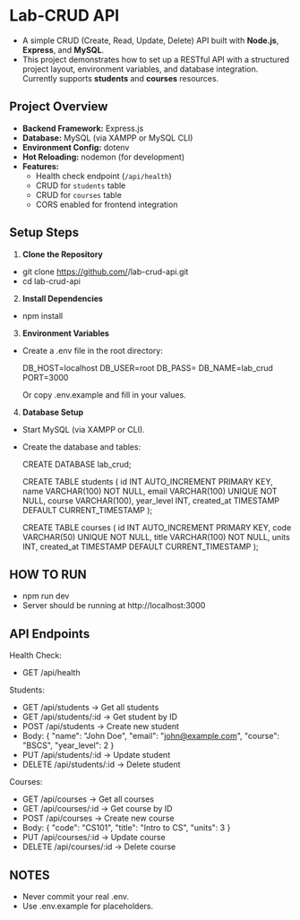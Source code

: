 # Lab-CRUD API

- A simple CRUD (Create, Read, Update, Delete) API built with **Node.js**, **Express**, and **MySQL**.  
- This project demonstrates how to set up a RESTful API with a structured project layout, environment variables, and database integration.  
Currently supports **students** and **courses** resources.

## Project Overview
- **Backend Framework:** Express.js  
- **Database:** MySQL (via XAMPP or MySQL CLI)  
- **Environment Config:** dotenv  
- **Hot Reloading:** nodemon (for development)  
- **Features:**
  - Health check endpoint (`/api/health`)
  - CRUD for `students` table
  - CRUD for `courses` table
  - CORS enabled for frontend integration

## Setup Steps

1. **Clone the Repository**
  - git clone https://github.com/<your-username>/lab-crud-api.git
  - cd lab-crud-api
2. **Install Dependencies**
  - npm install
3. **Environment Variables**
  - Create a .env file in the root directory:
    
    DB_HOST=localhost
    DB_USER=root
    DB_PASS=
    DB_NAME=lab_crud
    PORT=3000
  
    Or copy .env.example and fill in your values.

4. **Database Setup**
- Start MySQL (via XAMPP or CLI).
- Create the database and tables:

  CREATE DATABASE lab_crud;
  
  CREATE TABLE students (
    id INT AUTO_INCREMENT PRIMARY KEY,
    name VARCHAR(100) NOT NULL,
    email VARCHAR(100) UNIQUE NOT NULL,
    course VARCHAR(100),
    year_level INT,
    created_at TIMESTAMP DEFAULT CURRENT_TIMESTAMP
  );
  
  CREATE TABLE courses (
    id INT AUTO_INCREMENT PRIMARY KEY,
    code VARCHAR(50) UNIQUE NOT NULL,
    title VARCHAR(100) NOT NULL,
    units INT,
    created_at TIMESTAMP DEFAULT CURRENT_TIMESTAMP
  );

## HOW TO RUN
 - npm run dev
 - Server should be running at http://localhost:3000

## API Endpoints
Health Check:
  - GET /api/health

Students:
  - GET /api/students → Get all students
  - GET /api/students/:id → Get student by ID
  - POST /api/students → Create new student
  - Body: { "name": "John Doe", "email": "john@example.com", "course": "BSCS", "year_level": 2 }
  - PUT /api/students/:id → Update student
  - DELETE /api/students/:id → Delete student

Courses:
  - GET /api/courses → Get all courses
  - GET /api/courses/:id → Get course by ID
  - POST /api/courses → Create new course
  - Body: { "code": "CS101", "title": "Intro to CS", "units": 3 }
  - PUT /api/courses/:id → Update course
  - DELETE /api/courses/:id → Delete course

## NOTES
- Never commit your real .env.
- Use .env.example for placeholders.
